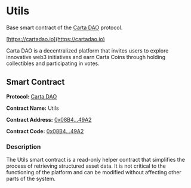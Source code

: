 # Utils

Base smart contract of the [Carta DAO](https://cartadao.io) protocol.

[https://cartadao.io](https://cartadao.io)

Carta DAO is a decentralized platform that invites users to explore innovative web3 initiatives and earn Carta Coins through holding collectibles and participating in votes.

## Smart Contract

**Protocol:** [Carta DAO](https://cartadao.io)

**Contract Name:** Utils

**Contract Address:** [0x08B4...49A2](https://polygonscan.com/address/0x08B481Ff91a2736d0Ea8570fde99497aE95b49A2)

**Contract Code:** [0x08B4...49A2](https://polygonscan.com/address/0x08B481Ff91a2736d0Ea8570fde99497aE95b49A2#code)

### Description
The Utils smart contract is a read-only helper contract that simplifies the process of retrieving structured asset data. It is not critical to the functioning of the platform and can be modified without affecting other parts of the system.
